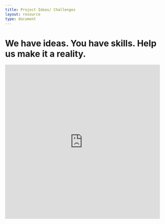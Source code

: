 ```yaml
---
title: Project Ideas/ Challenges
layout: resource
type: document
---
```


# We have ideas. You have skills. Help us make it a reality.

<iframe width="100%" height="500" src="https://docs.codefordc.org/s/r1AlK2je-" frameborder="0"></iframe>
